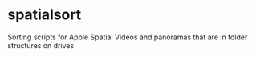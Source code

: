 # spatialsort
Sorting scripts for Apple Spatial Videos and panoramas that are in folder structures on drives
